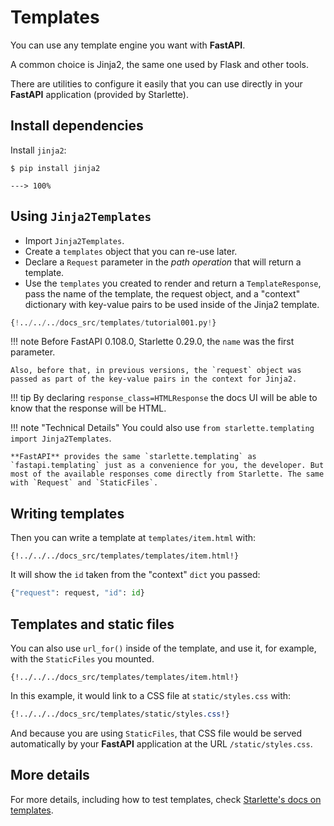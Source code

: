 # Templates

You can use any template engine you want with **FastAPI**.

A common choice is Jinja2, the same one used by Flask and other tools.

There are utilities to configure it easily that you can use directly in your **FastAPI** application (provided by Starlette).

## Install dependencies

Install `jinja2`:

<div class="termy">

```console
$ pip install jinja2

---> 100%
```

</div>

## Using `Jinja2Templates`

* Import `Jinja2Templates`.
* Create a `templates` object that you can re-use later.
* Declare a `Request` parameter in the *path operation* that will return a template.
* Use the `templates` you created to render and return a `TemplateResponse`, pass the name of the template, the request object, and a "context" dictionary with key-value pairs to be used inside of the Jinja2 template.

```Python hl_lines="4  11  15-18"
{!../../../docs_src/templates/tutorial001.py!}
```

!!! note
    Before FastAPI 0.108.0, Starlette 0.29.0, the `name` was the first parameter.

    Also, before that, in previous versions, the `request` object was passed as part of the key-value pairs in the context for Jinja2.

!!! tip
    By declaring `response_class=HTMLResponse` the docs UI will be able to know that the response will be HTML.

!!! note "Technical Details"
    You could also use `from starlette.templating import Jinja2Templates`.

    **FastAPI** provides the same `starlette.templating` as `fastapi.templating` just as a convenience for you, the developer. But most of the available responses come directly from Starlette. The same with `Request` and `StaticFiles`.

## Writing templates

Then you can write a template at `templates/item.html` with:

```jinja hl_lines="7"
{!../../../docs_src/templates/templates/item.html!}
```

It will show the `id` taken from the "context" `dict` you passed:

```Python
{"request": request, "id": id}
```

## Templates and static files

You can also use `url_for()` inside of the template, and use it, for example, with the `StaticFiles` you mounted.

```jinja hl_lines="4"
{!../../../docs_src/templates/templates/item.html!}
```

In this example, it would link to a CSS file at `static/styles.css` with:

```CSS hl_lines="4"
{!../../../docs_src/templates/static/styles.css!}
```

And because you are using `StaticFiles`, that CSS file would be served automatically by your **FastAPI** application at the URL `/static/styles.css`.

## More details

For more details, including how to test templates, check <a href="https://www.starlette.io/templates/" class="external-link" target="_blank">Starlette's docs on templates</a>.
